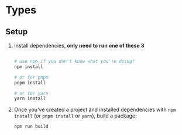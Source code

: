 # Types

## Setup

1. Install dependencies, **only need to run one of these 3**

    ```bash

    # use npm if you don't know what you're doing!
    npm install

    # or for pnpm
    pnpm install

    # or for yarn
    yarn install
    ```

2. Once you've created a project and installed dependencies with `npm install` (or `pnpm install` or `yarn`), build a package:

    ```bash
    npm run build
    ```
